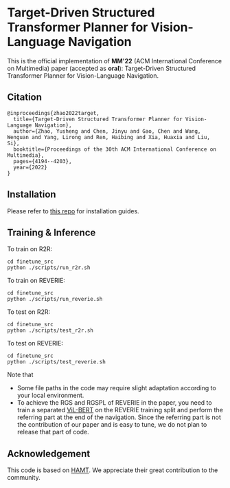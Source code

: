 # Target-Driven Structured Transformer Planner for Vision-Language Navigation

This is the official implementation of **MM'22** (ACM International Conference on Multimedia) paper (accepted as **oral**): Target-Driven Structured Transformer Planner for Vision-Language Navigation.

## Citation

```
@inproceedings{zhao2022target,
  title={Target-Driven Structured Transformer Planner for Vision-Language Navigation},
  author={Zhao, Yusheng and Chen, Jinyu and Gao, Chen and Wang, Wenguan and Yang, Lirong and Ren, Haibing and Xia, Huaxia and Liu, Si},
  booktitle={Proceedings of the 30th ACM International Conference on Multimedia},
  pages={4194--4203},
  year={2022}
}
```

## Installation

Please refer to [this repo](https://github.com/cshizhe/VLN-HAMT) for installation guides.

## Training & Inference

To train on R2R:
```shell
cd finetune_src
python ./scripts/run_r2r.sh
```

To train on REVERIE:
```shell
cd finetune_src
python ./scripts/run_reverie.sh
```

To test on R2R:
```shell
cd finetune_src
python ./scripts/test_r2r.sh
```
To test on REVERIE:
```shell
cd finetune_src
python ./scripts/test_reverie.sh
```

Note that

* Some file paths in the code may require slight adaptation according to your local environment.
* To achieve the RGS and RGSPL of REVERIE in the paper, you need to train a separated [ViL-BERT](https://github.com/facebookresearch/vilbert-multi-task) on the REVERIE training split and perform the referring part at the end of the navigation. Since the referring part is not the contribution of our paper and is easy to tune, we do not plan to release that part of code. 


## Acknowledgement

This code is based on [HAMT](https://github.com/cshizhe/VLN-HAMT). We appreciate their great contribution to the community.
